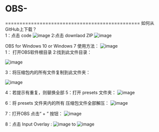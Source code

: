 # OBS-

===============================================
如何从GitHub上下载？
<br>1：点击 code
![image](https://user-images.githubusercontent.com/96828023/180638644-55a4b041-aecc-4b71-8245-9f1a019fd5d9.png)
2:点击 downlaod ZIP
![image](https://user-images.githubusercontent.com/96828023/180638663-37bd5d3c-22e2-4ff4-938c-985c19f07966.png)

OBS for Windows 10 or Windows 7
使用方法：
![image](https://user-images.githubusercontent.com/96828023/180638114-d6c7d727-f51e-4167-829b-cac8b21325d7.png)
<br>
1： 打开OBS软件根目录
2:找到此文件目录：

![image](https://user-images.githubusercontent.com/96828023/180638217-d5f1fa8b-f218-42c5-b2fd-d0d81ba71d4a.png)

3：将压缩包内的所有文件复制到此文件夹：

![image](https://user-images.githubusercontent.com/96828023/180638267-6c913803-cc54-46b1-94fd-2a090f26248d.png)

4：若提示有重复，则替换全部
5：打开 presets 文件夹：
![image](https://user-images.githubusercontent.com/96828023/180638348-19c48b1b-b9a9-4ffd-8d73-292fa46aa767.png)

6：将 presets 文件夹内的所有 压缩包文件全部解压：
![image](https://user-images.githubusercontent.com/96828023/180638385-1c88f0e3-fe00-4936-8d31-e37efd614d2f.png)

7：打开OBS  点击“ + ” 按钮：
![image](https://user-images.githubusercontent.com/96828023/180638445-36f97e84-d6ca-4afc-b733-1701123fbc56.png)

 8：点击   Input Overlay :
 ![image](https://user-images.githubusercontent.com/96828023/180638481-37201485-547f-46c5-926d-151e0bb95e3a.png)
to
![image](https://user-images.githubusercontent.com/96828023/180638491-7d377574-ec94-42d4-9f23-dc48c79af6cd.png)

